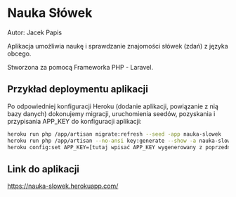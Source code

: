 # Nauka Słówek
Autor: Jacek Papis

Aplikacja umożliwia naukę i sprawdzanie znajomości słówek (zdań) z języka obcego. 

Stworzona za pomocą Frameworka PHP - Laravel.

## Przykład deploymentu aplikacji

Po odpowiedniej konfiguracji Heroku (dodanie aplikacji, powiązanie z nią bazy danych) dokonujemy migracji, uruchomienia seedów, pozyskania i przypisania APP_KEY do konfiguracji aplikacji:
``` bash
heroku run php /app/artisan migrate:refresh --seed -app nauka-slowek
heroku run php /app/artisan --no-ansi key:generate --show -a nauka-slowek
heroku config:set APP_KEY=[tutaj wpisać APP_KEY wygenerowany z poprzedniego polecenia]
```
## Link do aplikacji
https://nauka-slowek.herokuapp.com/


